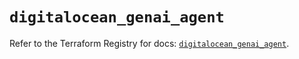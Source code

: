 # `digitalocean_genai_agent`

Refer to the Terraform Registry for docs: [`digitalocean_genai_agent`](https://registry.terraform.io/providers/digitalocean/digitalocean/2.58.0/docs/resources/genai_agent).
